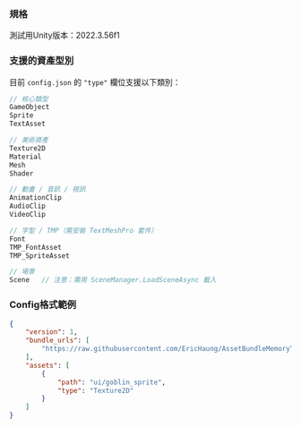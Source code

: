 ### 規格

測試用Unity版本：2022.3.56f1

### 支援的資產型別

目前 `config.json` 的 `"type"` 欄位支援以下類別：
```csharp
// 核心類型
GameObject
Sprite
TextAsset

// 美術資產
Texture2D
Material
Mesh
Shader

// 動畫 / 音訊 / 視訊
AnimationClip
AudioClip
VideoClip

// 字型 / TMP（需安裝 TextMeshPro 套件）
Font
TMP_FontAsset
TMP_SpriteAsset

// 場景
Scene   // 注意：需用 SceneManager.LoadSceneAsync 載入
```

### Config格式範例
```json
{
    "version": 1,
    "bundle_urls": [
        "https://raw.githubusercontent.com/EricHaung/AssetBundleMemoryTest/main/AssetBundles/goblin_sprite_20250824_125412.ab"
    ],
    "assets": [
        {
            "path": "ui/goblin_sprite",
            "type": "Texture2D"
        }
    ]
}
```